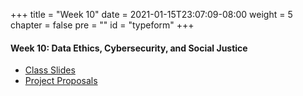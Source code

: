 +++
title = "Week 10"
date = 2021-01-15T23:07:09-08:00
weight = 5
chapter = false
pre = "<b></b>"
id = "typeform"
+++

#### Week 10: Data Ethics, Cybersecurity, and Social Justice

  - [Class Slides](https://docs.google.com/presentation/d/1wYAJoA1mJcqr87GFX3D_og_6eNhVYOVqJGAlVyvu3sg/edit?usp=sharing)
  - [Project Proposals](https://docs.google.com/presentation/d/1Xb7qbiMLgxmIPUrt0yB0vaNKaAssNI8uSo1IQBPzUIc/edit?usp=sharing)
